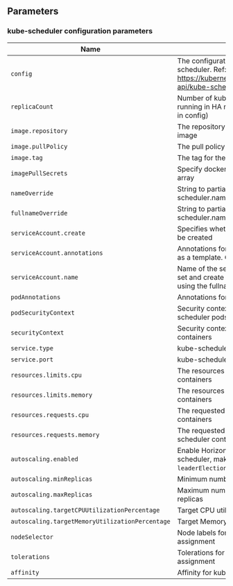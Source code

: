## Parameters

### kube-scheduler configuration parameters

| Name                                            | Description                                                                                                                      | Value                            |
| ----------------------------------------------- | -------------------------------------------------------------------------------------------------------------------------------- | -------------------------------- |
| `config`                                        | The configuration values for kube-scheduler. Ref: https://kubernetes.io/docs/reference/config-api/kube-scheduler-config.v1beta3/ | `nil`                            |
| `replicaCount`                                  | Number of kube-scheduler pods to run (if running in HA mode, enable `leaderElection` in config)                                  | `1`                              |
| `image.repository`                              | The repository to use for the kube-scheduler image                                                                               | `registry.k8s.io/kube-scheduler` |
| `image.pullPolicy`                              | The pull policy for the kube-scheduler image                                                                                     | `IfNotPresent`                   |
| `image.tag`                                     | The tag for the kube-scheduler image                                                                                             | `v1.24.13`                       |
| `imagePullSecrets`                              | Specify docker-registry secret names as an array                                                                                 | `[]`                             |
| `nameOverride`                                  | String to partially override kube-scheduler.name                                                                                 | `""`                             |
| `fullnameOverride`                              | String to partially override kube-scheduler.name                                                                                 | `""`                             |
| `serviceAccount.create`                         | Specifies whether a ServiceAccount should be created                                                                             | `true`                           |
| `serviceAccount.annotations`                    | Annotations for service account. Evaluated as a template. Only used if `create` is `true`.                                       | `{}`                             |
| `serviceAccount.name`                           | Name of the service account to use. If not set and create is true, a name is generated using the fullname template.              | `""`                             |
| `podAnnotations`                                | Annotations for the kube-scheduler pods                                                                                          | `{}`                             |
| `podSecurityContext`                            | Security context policies to add to the kube-scheduler pods                                                                      | `{}`                             |
| `securityContext`                               | Security context policies to add to the containers                                                                               | `{}`                             |
| `service.type`                                  | kube-scheduler service type                                                                                                      | `ClusterIP`                      |
| `service.port`                                  | kube-scheduler service HTTP port                                                                                                 | `80`                             |
| `resources.limits.cpu`                          | The resources limits for the kube-scheduler containers                                                                           | `100m`                           |
| `resources.limits.memory`                       | The resources limits for the kube-scheduler containers                                                                           | `128Mi`                          |
| `resources.requests.cpu`                        | The requested cpu for the kube-scheduler containers                                                                              | `100m`                           |
| `resources.requests.memory`                     | The requested memory for the kube-scheduler containers                                                                           | `128Mi`                          |
| `autoscaling.enabled`                           | Enable Horizontal POD autoscaling for kube-scheduler, make sure to enable `leaderElection` in config                             | `false`                          |
| `autoscaling.minReplicas`                       | Minimum number of kube-scheduler replicas                                                                                        | `1`                              |
| `autoscaling.maxReplicas`                       | Maximum number of kube-scheduler replicas                                                                                        | `100`                            |
| `autoscaling.targetCPUUtilizationPercentage`    | Target CPU utilization percentage                                                                                                | `80`                             |
| `autoscaling.targetMemoryUtilizationPercentage` | Target Memory utilization percentage                                                                                             | `80`                             |
| `nodeSelector`                                  | Node labels for kube-scheduler pods assignment                                                                                   | `{}`                             |
| `tolerations`                                   | Tolerations for kube-scheduler pods assignment                                                                                   | `[]`                             |
| `affinity`                                      | Affinity for kube-scheduler pods assignment                                                                                      | `{}`                             |
